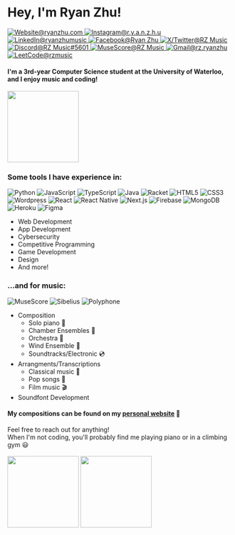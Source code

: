 <h1>Hey, I'm Ryan Zhu!</h1>

<p>
  <a href="https://www.ryanzhu.com/">
    <img src="https://img.shields.io/badge/-Website-3e4e82?style=for-the-badge&amp;logo=Github&amp;logoColor=white&amp;link=https://www.ryanzhu.com/"alt="Website@ryanzhu.com">
  </a>
  <a href="https://www.instagram.com/r.y.a.n.z.h.u/">
    <img src="https://img.shields.io/badge/-r.y.a.n.z.h.u-E4405F?style=for-the-badge&amp;logo=Instagram&amp;logoColor=white&amp;link=https://www.instagram.com/r.y.a.n.z.h.u/"alt="Instagram@r.y.a.n.z.h.u">
  </a>
  <a href="https://www.linkedin.com/in/ryanzhumusic/">
    <img src="https://img.shields.io/badge/-Ryan%20Zhu-0A66C2?style=for-the-badge&amp;logo=LinkedIn&amp;logoColor=white&amp;link=https://www.linkedin.com/in/ryanzhumusic/"alt="LinkedIn@ryanzhumusic">
  </a>
  <a href="https://www.facebook.com/ryan.zhu.9619/">
    <img src="https://img.shields.io/badge/-Ryan%20Zhu-0866FF?style=for-the-badge&amp;logo=Facebook&amp;logoColor=white&amp;link=https://www.facebook.com/ryan.zhu.9619/"alt="Facebook@Ryan Zhu">
  </a>
  <a href="https://twitter.com/RZMusic19">
    <img src="https://img.shields.io/badge/-RZ Music-000000?style=for-the-badge&amp;logo=X&amp;logoColor=white&amp;link=https://twitter.com/RZMusic19" alt="X/Twitter@RZ Music">
  </a>
  <a href="https://discordapp.com/users/401127703698210816">
    <img src="https://img.shields.io/badge/-RZ%20Music-5865F2?style=for-the-badge&amp;logo=Discord&amp;logoColor=white&amp;link=https://discordapp.com/users/401127703698210816" alt="Discord@RZ Music#5601">
  </a>
  <a href="https://musescore.com/user/34214067">
    <img src="https://img.shields.io/badge/-RZ%20Music-1A70B8?style=for-the-badge&amp;logo=MuseScore&amp;logoColor=white&amp;link=https://musescore.com/user/34214067" alt="MuseScore@RZ Music">
  </a>
  <a href="mailto:rz.ryanzhu@gmail.com">
    <img src="https://img.shields.io/badge/-rz.ryanzhu@gmail.com-EA4335?style=for-the-badge&amp;logo=Gmail&amp;logoColor=white&amp;link=mailto:rz.ryanzhu@gmail.com" alt="Gmail@rz.ryanzhu">
  </a>
  <a href="https://leetcode.com/u/rzmusic/">
    <img src="https://img.shields.io/badge/-rzmusic-FFA116?style=for-the-badge&amp;logo=LeetCode&amp;logoColor=white&amp;link=https://leetcode.com/rzmusic" alt="LeetCode@rzmusic">
  </a>
</p>

#### I'm a 3rd-year Computer Science student at the University of Waterloo, and I enjoy music and coding! 
<img src="https://github-readme-streak-stats.herokuapp.com/?user=ryan-zhu-music&theme=material-palenight&include_all_commits=true&count_private=true" height="160">

### Some tools I have experience in:

![Python](https://img.shields.io/badge/-Python-23242b?style=flat-square&logo=python)
![JavaScript](https://img.shields.io/badge/-JavaScript-23242b?style=flat-square&logo=javascript)
![TypeScript](https://img.shields.io/badge/-TypeScript-23242b?style=flat-square&logo=typescript)
![Java](https://img.shields.io/badge/-Java-23242b?style=flat-square&logo=Java)
![Racket](https://img.shields.io/badge/-Racket-23242b?style=flat-square&logo=Racket&logoColor=9F1D20)
![HTML5](https://img.shields.io/badge/-HTML5-23242b?style=flat-square&logo=HTML5)
![CSS3](https://img.shields.io/badge/-CSS3-23242b?style=flat-square&logo=CSS3&logoColor=1572B6)
![Wordpress](https://img.shields.io/badge/-Wordpress-23242b?style=flat-square&logo=Wordpress&logoColor=21759B)
![React](https://img.shields.io/badge/-React-23242b?style=flat-square&logo=React&logoColor=61DAFB)
![React Native](https://img.shields.io/badge/-React%20Native-23242b?style=flat-square&logo=React&logoColor=61DAFB)
![Next.js](https://img.shields.io/badge/-Next.JS-23242b?style=flat-square&logo=next.js&logoColor=ffffff)
![Firebase](https://img.shields.io/badge/-Firebase-23242b?style=flat-square&logo=Firebase)
![MongoDB](https://img.shields.io/badge/-MongoDB-23242b?style=flat-square&logo=mongodb&logoColor=00ed64)
![Heroku](https://img.shields.io/badge/-Heroku-23242b?style=flat-square&logo=Heroku&logoColor=430098)
![Figma](https://img.shields.io/badge/-Figma-23242b?style=flat-square&logo=Figma)

- Web Development
- App Development
- Cybersecurity 
- Competitive Programming
- Game Development
- Design
- And more!

### ...and for music:

![MuseScore](https://img.shields.io/badge/-MuseScore-23242b?style=flat-square&logo=MuseScore)
![Sibelius](https://img.shields.io/badge/-Sibelius-23242b?style=flat-square)
![Polyphone](https://img.shields.io/badge/-Polyphone-23242b?style=flat-square)

- Composition
  - Solo piano :musical_keyboard:
  - Chamber Ensembles :postal_horn:
  - Orchestra :violin:
  - Wind Ensemble :saxophone:
  - Soundtracks/Electronic :cd:
- Arrangments/Transcriptions
  - Classical music :musical_score:
  - Pop songs :microphone:
  - Film music :clapper:
- Soundfont Development

#### My compositions can be found on my [personal website](https://www.ryanzhu.com/) :musical_score:

Feel free to reach out for anything! <br>
When I'm not coding, you'll probably find me playing piano or in a climbing gym :smiley:
<br>
<br>
<img src="https://github-readme-stats.vercel.app/api?username=ryan-zhu-music&show_icons=true&theme=material-palenight&count_private=true&include_all_commits=true" height="160">
<img src="https://github-readme-stats.vercel.app/api/top-langs/?username=ryan-zhu-music&theme=material-palenight&layout=compact"
height="160">
